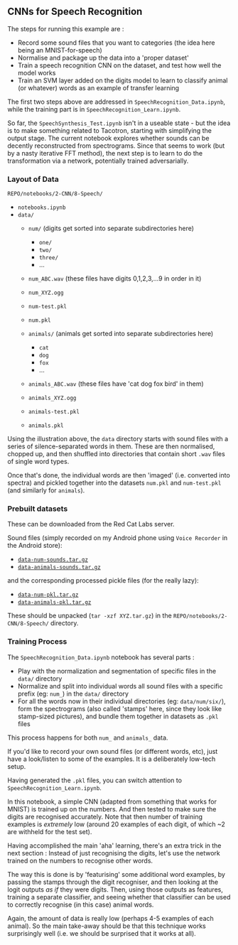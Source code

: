 ## CNNs for Speech Recognition

The steps for running this example are : 

*  Record some sound files that you want to categories (the idea here being an MNIST-for-speech)
*  Normalise and package up the data into a 'proper dataset'
*  Train a speech recognition CNN on the dataset, and test how well the model works
*  Train an SVM layer added on the digits model to learn to classify animal (or whatever) words as an example of transfer learning

The first two steps above are addressed in ```SpeechRecognition_Data.ipynb```, while the training part is in ```SpeechRecognition_Learn.ipynb```.

So far, the ```SpeechSynthesis_Test.ipynb``` isn't in a useable state - 
but the idea is to make something related to Tacotron, starting with simplifying the 
output stage.  The current notebook explores whether sounds can be decently reconstructed
from spectrograms.  Since that seems to work (but by a nasty iterative FFT method), the
next step is to learn to do the transformation via a network, potentially trained
adversarially.


### Layout of Data

```REPO/notebooks/2-CNN/8-Speech/```
*  ```notebooks.ipynb```
*  ```data/```
   *   ```num/``` (digits get sorted into separate subdirectories here)
       *   ```one/```
       *   ```two/```
       *   ```three/```
       *   ...
   *  ```num_ABC.wav```  (these files have digits 0,1,2,3,...9 in order in it)
   *  ```num_XYZ.ogg```
   
   *  ```num-test.pkl```
   *  ```num.pkl```
       
   *   ```animals/```  (animals get sorted into separate subdirectories here)
       *   ```cat```
       *   ```dog```
       *   ```fox```
       *   ...
   *  ```animals_ABC.wav```  (these files have 'cat dog fox bird' in them)
   *  ```animals_XYZ.ogg```

   *  ```animals-test.pkl```
   *  ```animals.pkl```
       
Using the illustration above, the ```data``` directory starts with sound files 
with a series of silence-separated words in them.  These are then normalised, chopped up,
and then shuffled into directories that contain short ```.wav``` files of single word types.

Once that's done, the individual words are then 'imaged' (i.e. converted into spectra) and 
pickled together into the datasets ```num.pkl``` and ```num-test.pkl``` (and similarly for ```animals```).


### Prebuilt datasets

These can be downloaded from the Red Cat Labs server.
<!--
  971  cd notebooks/2-CNN/8-Speech/
  973  tar -czf data-num-sounds.tar.gz data/num_* data/*raw-from-phone.wav
  974  tar -tzf data-num-sounds.tar.gz 
  975  tar -czf data-animals-sounds.tar.gz data/animals_*
  
  977  tar -czf data-num-pkl.tar.gz data/num*.pkl
  978  tar -tzf data-num-pkl.tar.gz 
  979  tar -czf data-animals-pkl.tar.gz data/animals*.pkl
!-->

Sound files (simply recorded on my Android phone using ```Voice Recorder``` in the Android store):

*  <a href="http://redcatlabs.com/downloads/deep-learning-workshop/notebooks/2-CNN/8-Speech/data-num-sounds.tar.gz">```data-num-sounds.tar.gz```</a>
*  <a href="http://redcatlabs.com/downloads/deep-learning-workshop/notebooks/2-CNN/8-Speech/data-animals-sounds.tar.gz">```data-animals-sounds.tar.gz```</a>

and the corresponding processed pickle files (for the really lazy):

*  <a href="http://redcatlabs.com/downloads/deep-learning-workshop/notebooks/2-CNN/8-Speech/data-num-pkl.tar.gz">```data-num-pkl.tar.gz```</a>
*  <a href="http://redcatlabs.com/downloads/deep-learning-workshop/notebooks/2-CNN/8-Speech/data-animals-pkl.tar.gz">```data-animals-pkl.tar.gz```</a>

These should be unpacked (```tar -xzf XYZ.tar.gz```) in the ```REPO/notebooks/2-CNN/8-Speech/``` directory.


### Training Process

The ```SpeechRecognition_Data.ipynb``` notebook has several parts : 

*  Play with the normalization and segmentation of specific files in the ```data/``` directory
*  Normalize and split into individual words all sound files with a specific prefix (eg: ```num_```) in the ```data/``` directory
*  For all the words now in their individual directories (eg: ```data/num/six/```), 
   form the spectrograms (also called 'stamps' here, since they look like stamp-sized pictures), and 
   bundle them together in datasets as ```.pkl``` files

This process happens for both ```num_``` and ```animals_``` data.

If you'd like to record your own sound files (or different words, etc), 
just have a look/listen to some of the examples.  It is a deliberately low-tech setup.

Having generated the ```.pkl``` files, you can switch attention to  ```SpeechRecognition_Learn.ipynb```.

In this notebook, a simple CNN (adapted from something that works for MNIST) is trained up on the numbers.  And
then tested to make sure the digits are recognised accurately.  Note that then number of training examples
is *extremely* low (around 20 examples of each digit, of which ~2 are withheld for the test set).

Having accomplished the main 'aha' learning, there's an extra trick in the next section : Instead of 
just recognising the digits, let's use the network trained on the numbers to recognise other words.

The way this is done is by 'featurising' some additional word examples, by passing the stamps through the
digit recogniser, and then looking at the logit outputs *as if* they were digits.  Then, using those 
outputs as features, training a separate classifier, and seeing whether that classifier can be used to
correctly recognise (in this case) animal words.

Again, the amount of data is really low (perhaps 4-5 examples of each animal).  So the main take-away should be
that this technique works surprisingly well (i.e. we should be surprised that it works at all).





